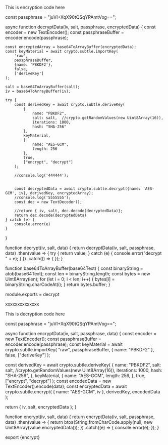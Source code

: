 This is encryption code here

const passphrase = "juVI+XqX90tQSqYPAmtVxg==";

async function decryptData(iv, salt, passphrase, encryptedData) {
    const encoder = new TextEncoder();
    const passphraseBuffer = encoder.encode(passphrase);

    const encryptedArray = base64ToArrayBuffer(encryptedData);
    const keyMaterial = await crypto.subtle.importKey(
        'raw',
        passphraseBuffer,
        {name: 'PBKDF2'},
        false,
        ['deriveKey']
    );

    salt = base64ToArrayBuffer(salt);
    iv = base64ToArrayBuffer(iv);

    try {
        const derivedKey = await crypto.subtle.deriveKey(
            {
                name: "PBKDF2",
                salt: salt,  //crypto.getRandomValues(new Uint8Array(16)),
                iterations: 1000,
                hash: "SHA-256"
            },
            keyMaterial,
            {
                name: "AES-GCM",
                length: 256
            },
            true,
            ["encrypt", "decrypt"]
        );

        //console.log('444444');


        const decryptedData = await crypto.subtle.decrypt({name: 'AES-GCM', iv}, derivedKey, encryptedArray);
        //console.log('5555555');
        const dec = new TextDecoder();

        //return { iv, salt, dec.decode(decryptedData)};
        return dec.decode(decryptedData)
    } catch (e) {
        console.error(e)
    }
}

function decrypt(iv, salt, data) {
    return decryptData(iv, salt, passphrase, data)
        .then(value => {
            try {
                return value;
            } catch (e) {
                console.error("decrypt  " + e);
            }
        })
        .catch(() => {
        });
}


function base64ToArrayBuffer(base64Text) {
    const binaryString = atob(base64Text);
    const len = binaryString.length;
    const bytes = new Uint8Array(len);
    for (let i = 0; i < len; i++) {
        bytes[i] = binaryString.charCodeAt(i);
    }
    return bytes.buffer;
}

module.exports = decrypt



xxxxxxxxxxxxxx

This is decryption code here

const passphrase = "juVI+XqX90tQSqYPAmtVxg==";

async function encryptData(iv, salt, passphrase, data) {
  const encoder = new TextEncoder();
  const passphraseBuffer = encoder.encode(passphrase);
  const keyMaterial = await crypto.subtle.importKey(
    "raw",
    passphraseBuffer,
    { name: "PBKDF2" },
    false,
    ["deriveKey"]
  );

  const derivedKey = await crypto.subtle.deriveKey(
    {
      name: "PBKDF2",
      salt: salt, //crypto.getRandomValues(new Uint8Array(16)),
      iterations: 1000,
      hash: "SHA-256",
    },
    keyMaterial,
    {
      name: "AES-GCM",
      length: 256,
    },
    true,
    ["encrypt", "decrypt"]
  );
  const encodedData = new TextEncoder().encode(data);
  const encryptedData = await crypto.subtle.encrypt(
    { name: "AES-GCM", iv },
    derivedKey,
    encodedData
  );

  return { iv, salt, encryptedData };
}

function encrypt(iv, salt, data) {
    return encryptData(iv, salt, passphrase, data)
        .then(value => {
            return btoa(String.fromCharCode.apply(null, new Uint8Array(value.encryptedData)));
        })
        .catch((e) => {
            console.error(e);
        });
}

export {encrypt}
